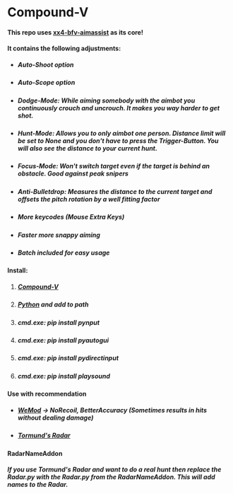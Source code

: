 # Compound-V
#### This repo uses [xx4-bfv-aimassist](https://github.com/exex4/xx4-bfv-aimassist) as its core!  
#### It contains the following adjustments:  
 - ##### Auto-Shoot option
 - ##### Auto-Scope option
 - ##### Dodge-Mode: While aiming somebody with the aimbot you continuously crouch and uncrouch. It makes you way harder to get shot.
 - ##### Hunt-Mode: Allows you to only aimbot one person. Distance limit will be set to None and you don't have to press the Trigger-Button. You will also see the distance to your current hunt. 
 - ##### Focus-Mode: Won't switch target even if the target is behind an obstacle. Good against peak snipers
 - ##### Anti-Bulletdrop: Measures the distance to the current target and offsets the pitch rotation by a well fitting factor
 - ##### More keycodes (Mouse Extra Keys)
 - ##### Faster more snappy aiming 
 - ##### Batch included for easy usage  
#### Install:
1. ##### [Compound-V](https://minhaskamal.github.io/DownGit/#/home?url=https://github.com/survivalizeed/Compound-V)
2. ##### [Python](https://www.python.org/downloads/) and add to path
3. ##### cmd.exe: pip install pynput
4. ##### cmd.exe: pip install pyautogui
5. ##### cmd.exe: pip install pydirectinput
6. ##### cmd.exe: pip install playsound
#### Use with recommendation
 - ##### [WeMod](https://www.wemod.com/de) -> NoRecoil, BetterAccuracy   (Sometimes results in hits without dealing damage)
 - ##### [Tormund's Radar](https://minhaskamal.github.io/DownGit/#/home?url=https://github.com/70RMUND/Tormund-BFV-Radar)
#### RadarNameAddon
##### If you use Tormund's Radar and want to do a real hunt then replace the Radar.py with the Radar.py from the RadarNameAddon. This will add names to the Radar.

